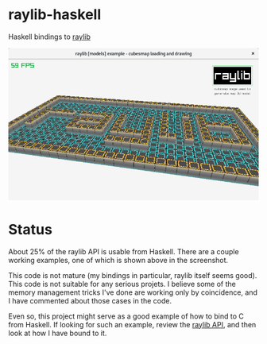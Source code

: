 # raylib-haskell
Haskell bindings to [raylib](https://www.raylib.com/)

![raylib screenshot](screenshots/cubesmap_screenshot.png?raw=true "screenshot of cubesmap example")

# Status

About 25% of the raylib API is usable from Haskell. 
There are a couple working examples, one of which is shown above in the screenshot.

This code is not mature (my bindings in particular, raylib itself seems good).
This code is not suitable for any serious projets.
I believe some of the memory management tricks I've done are working only by coincidence,
and I have commented about those cases in the code.

Even so, this project might serve as a good example of how to bind to C from Haskell.
If looking for such an example, review the [raylib API](https://www.raylib.com/cheatsheet/cheatsheet.html),
and then look at how I have bound to it.
